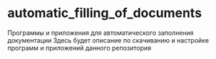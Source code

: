 # automatic_filling_of_documents
Программы и приложения для автоматического заполнения документации
Здесь будет описание по скачиванию и настройке программ и приложений данного репозитория
